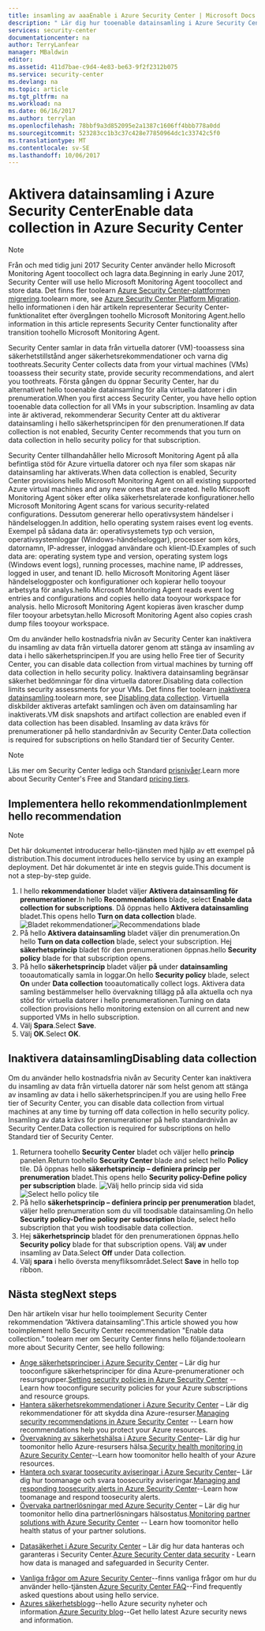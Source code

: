 ```yaml
---
title: insamling av aaaEnable i Azure Security Center | Microsoft Docs
description: " Lär dig hur tooenable datainsamling i Azure Security Center. "
services: security-center
documentationcenter: na
author: TerryLanfear
manager: MBaldwin
editor: 
ms.assetid: 411d7bae-c9d4-4e83-be63-9f2f2312b075
ms.service: security-center
ms.devlang: na
ms.topic: article
ms.tgt_pltfrm: na
ms.workload: na
ms.date: 06/16/2017
ms.author: terrylan
ms.openlocfilehash: 78bbf9a3d852095e2a1387c1606ff4bbb778a0dd
ms.sourcegitcommit: 523283cc1b3c37c428e77850964dc1c33742c5f0
ms.translationtype: MT
ms.contentlocale: sv-SE
ms.lasthandoff: 10/06/2017
---
```

# <a name="enable-data-collection-in-azure-security-center"></a><span data-ttu-id="94eae-103">Aktivera datainsamling i Azure Security Center</span><span class="sxs-lookup"><span data-stu-id="94eae-103">Enable data collection in Azure Security Center</span></span>

> [!NOTE]
> <span data-ttu-id="94eae-104">Från och med tidig juni 2017 Security Center använder hello Microsoft Monitoring Agent toocollect och lagra data.</span><span class="sxs-lookup"><span data-stu-id="94eae-104">Beginning in early June 2017, Security Center will use hello Microsoft Monitoring Agent toocollect and store data.</span></span> <span data-ttu-id="94eae-105">Det finns fler toolearn [Azure Security Center-plattformen migrering](security-center-platform-migration.md).</span><span class="sxs-lookup"><span data-stu-id="94eae-105">toolearn more, see [Azure Security Center Platform Migration](security-center-platform-migration.md).</span></span> <span data-ttu-id="94eae-106">hello informationen i den här artikeln representerar Security Center-funktionalitet efter övergången toohello Microsoft Monitoring Agent.</span><span class="sxs-lookup"><span data-stu-id="94eae-106">hello information in this article represents Security Center functionality after transition toohello Microsoft Monitoring Agent.</span></span>
>
>

<span data-ttu-id="94eae-107">Security Center samlar in data från virtuella datorer (VM)-tooassess sina säkerhetstillstånd anger säkerhetsrekommendationer och varna dig toothreats.</span><span class="sxs-lookup"><span data-stu-id="94eae-107">Security Center collects data from your virtual machines (VMs) tooassess their security state, provide security recommendations, and alert you toothreats.</span></span> <span data-ttu-id="94eae-108">Första gången du öppnar Security Center, har du alternativet hello tooenable datainsamling för alla virtuella datorer i din prenumeration.</span><span class="sxs-lookup"><span data-stu-id="94eae-108">When you first access Security Center, you have hello option tooenable data collection for all VMs in your subscription.</span></span> <span data-ttu-id="94eae-109">Insamling av data inte är aktiverad, rekommenderar Security Center att du aktiverar datainsamling i hello säkerhetsprincipen för den prenumerationen.</span><span class="sxs-lookup"><span data-stu-id="94eae-109">If data collection is not enabled, Security Center recommends that you turn on data collection in hello security policy for that subscription.</span></span>

<span data-ttu-id="94eae-110">Security Center tillhandahåller hello Microsoft Monitoring Agent på alla befintliga stöd för Azure virtuella datorer och nya filer som skapas när datainsamling har aktiverats.</span><span class="sxs-lookup"><span data-stu-id="94eae-110">When data collection is enabled, Security Center provisions hello Microsoft Monitoring Agent on all existing supported Azure virtual machines and any new ones that are created.</span></span> <span data-ttu-id="94eae-111">hello Microsoft Monitoring Agent söker efter olika säkerhetsrelaterade konfigurationer.</span><span class="sxs-lookup"><span data-stu-id="94eae-111">hello Microsoft Monitoring Agent scans for various security-related configurations.</span></span> <span data-ttu-id="94eae-112">Dessutom genererar hello operativsystem händelser i händelseloggen.</span><span class="sxs-lookup"><span data-stu-id="94eae-112">In addition, hello operating system raises event log events.</span></span> <span data-ttu-id="94eae-113">Exempel på sådana data är: operativsystemets typ och version, operativsystemloggar (Windows-händelseloggar), processer som körs, datornamn, IP-adresser, inloggad användare och klient-ID.</span><span class="sxs-lookup"><span data-stu-id="94eae-113">Examples of such data are: operating system type and version, operating system logs (Windows event logs), running processes, machine name, IP addresses, logged in user, and tenant ID.</span></span> <span data-ttu-id="94eae-114">hello Microsoft Monitoring Agent läser händelseloggposter och konfigurationer och kopierar hello tooyour arbetsyta för analys.</span><span class="sxs-lookup"><span data-stu-id="94eae-114">hello Microsoft Monitoring Agent reads event log entries and configurations and copies hello data tooyour workspace for analysis.</span></span> <span data-ttu-id="94eae-115">hello Microsoft Monitoring Agent kopieras även krascher dump filer tooyour arbetsytan.</span><span class="sxs-lookup"><span data-stu-id="94eae-115">hello Microsoft Monitoring Agent also copies crash dump files tooyour workspace.</span></span>

<span data-ttu-id="94eae-116">Om du använder hello kostnadsfria nivån av Security Center kan inaktivera du insamling av data från virtuella datorer genom att stänga av insamling av data i hello säkerhetsprincipen.</span><span class="sxs-lookup"><span data-stu-id="94eae-116">If you are using hello Free tier of Security Center, you can disable data collection from virtual machines by turning off data collection in hello security policy.</span></span> <span data-ttu-id="94eae-117">Inaktivera datainsamling begränsar säkerhet bedömningar för dina virtuella datorer.</span><span class="sxs-lookup"><span data-stu-id="94eae-117">Disabling data collection limits security assessments for your VMs.</span></span> <span data-ttu-id="94eae-118">Det finns fler toolearn [inaktivera datainsamling](#disabling-data-collection).</span><span class="sxs-lookup"><span data-stu-id="94eae-118">toolearn more, see [Disabling data collection](#disabling-data-collection).</span></span> <span data-ttu-id="94eae-119">Virtuella diskbilder aktiveras artefakt samlingen och även om datainsamling har inaktiverats.</span><span class="sxs-lookup"><span data-stu-id="94eae-119">VM disk snapshots and artifact collection are enabled even if data collection has been disabled.</span></span> <span data-ttu-id="94eae-120">Insamling av data krävs för prenumerationer på hello standardnivån av Security Center.</span><span class="sxs-lookup"><span data-stu-id="94eae-120">Data collection is required for subscriptions on hello Standard tier of Security Center.</span></span>

> [!NOTE]
> <span data-ttu-id="94eae-121">Läs mer om Security Center lediga och Standard [prisnivåer](security-center-pricing.md).</span><span class="sxs-lookup"><span data-stu-id="94eae-121">Learn more about Security Center's Free and Standard [pricing tiers](security-center-pricing.md).</span></span>
>
>

## <a name="implement-hello-recommendation"></a><span data-ttu-id="94eae-122">Implementera hello rekommendation</span><span class="sxs-lookup"><span data-stu-id="94eae-122">Implement hello recommendation</span></span>

> [!NOTE]
> <span data-ttu-id="94eae-123">Det här dokumentet introducerar hello-tjänsten med hjälp av ett exempel på distribution.</span><span class="sxs-lookup"><span data-stu-id="94eae-123">This document introduces hello service by using an example deployment.</span></span> <span data-ttu-id="94eae-124">Det här dokumentet är inte en stegvis guide.</span><span class="sxs-lookup"><span data-stu-id="94eae-124">This document is not a step-by-step guide.</span></span>
>
>

1. <span data-ttu-id="94eae-125">I hello **rekommendationer** bladet väljer **Aktivera datainsamling för prenumerationer**.</span><span class="sxs-lookup"><span data-stu-id="94eae-125">In hello **Recommendations** blade, select **Enable data collection for subscriptions**.</span></span>  <span data-ttu-id="94eae-126">Då öppnas hello **Aktivera datainsamling** bladet.</span><span class="sxs-lookup"><span data-stu-id="94eae-126">This opens hello **Turn on data collection** blade.</span></span>
   <span data-ttu-id="94eae-127">![Bladet rekommendationer][2]</span><span class="sxs-lookup"><span data-stu-id="94eae-127">![Recommendations blade][2]</span></span>
2. <span data-ttu-id="94eae-128">På hello **Aktivera datainsamling** bladet väljer din prenumeration.</span><span class="sxs-lookup"><span data-stu-id="94eae-128">On hello **Turn on data collection** blade, select your subscription.</span></span> <span data-ttu-id="94eae-129">Hej **säkerhetsprincip** bladet för den prenumerationen öppnas.</span><span class="sxs-lookup"><span data-stu-id="94eae-129">hello **Security policy** blade for that subscription opens.</span></span>
3. <span data-ttu-id="94eae-130">På hello **säkerhetsprincip** bladet väljer **på** under **datainsamling** tooautomatically samla in loggar.</span><span class="sxs-lookup"><span data-stu-id="94eae-130">On hello **Security policy** blade, select **On** under **Data collection** tooautomatically collect logs.</span></span> <span data-ttu-id="94eae-131">Aktivera data samling bestämmelser hello övervakning tillägg på alla aktuella och nya stöd för virtuella datorer i hello prenumerationen.</span><span class="sxs-lookup"><span data-stu-id="94eae-131">Turning on data collection provisions hello monitoring extension on all current and new supported VMs in hello subscription.</span></span>
4. <span data-ttu-id="94eae-132">Välj **Spara**.</span><span class="sxs-lookup"><span data-stu-id="94eae-132">Select **Save**.</span></span>
5. <span data-ttu-id="94eae-133">Välj **OK**.</span><span class="sxs-lookup"><span data-stu-id="94eae-133">Select **OK**.</span></span>

## <a name="disabling-data-collection"></a><span data-ttu-id="94eae-134">Inaktivera datainsamling</span><span class="sxs-lookup"><span data-stu-id="94eae-134">Disabling data collection</span></span>
<span data-ttu-id="94eae-135">Om du använder hello kostnadsfria nivån av Security Center kan inaktivera du insamling av data från virtuella datorer när som helst genom att stänga av insamling av data i hello säkerhetsprincipen.</span><span class="sxs-lookup"><span data-stu-id="94eae-135">If you are using hello Free tier of Security Center, you can disable data collection from virtual machines at any time by turning off data collection in hello security policy.</span></span> <span data-ttu-id="94eae-136">Insamling av data krävs för prenumerationer på hello standardnivån av Security Center.</span><span class="sxs-lookup"><span data-stu-id="94eae-136">Data collection is required for subscriptions on hello Standard tier of Security Center.</span></span>

1. <span data-ttu-id="94eae-137">Returnera toohello **Security Center** bladet och väljer hello **princip** panelen.</span><span class="sxs-lookup"><span data-stu-id="94eae-137">Return toohello **Security Center** blade and select hello **Policy** tile.</span></span> <span data-ttu-id="94eae-138">Då öppnas hello **säkerhetsprincip – definiera princip per prenumeration** bladet.</span><span class="sxs-lookup"><span data-stu-id="94eae-138">This opens hello **Security policy-Define policy per subscription** blade.</span></span>
   <span data-ttu-id="94eae-139">![Välj hello princip sida vid sida][5]</span><span class="sxs-lookup"><span data-stu-id="94eae-139">![Select hello policy tile][5]</span></span>
2. <span data-ttu-id="94eae-140">På hello **säkerhetsprincip – definiera princip per prenumeration** bladet, väljer hello prenumeration som du vill toodisable datainsamling.</span><span class="sxs-lookup"><span data-stu-id="94eae-140">On hello **Security policy-Define policy per subscription** blade, select hello subscription that you wish toodisable data collection.</span></span>
3. <span data-ttu-id="94eae-141">Hej **säkerhetsprincip** bladet för den prenumerationen öppnas.</span><span class="sxs-lookup"><span data-stu-id="94eae-141">hello **Security policy** blade for that subscription opens.</span></span>  <span data-ttu-id="94eae-142">Välj **av** under insamling av Data.</span><span class="sxs-lookup"><span data-stu-id="94eae-142">Select **Off** under Data collection.</span></span>
4. <span data-ttu-id="94eae-143">Välj **spara** i hello översta menyfliksområdet.</span><span class="sxs-lookup"><span data-stu-id="94eae-143">Select **Save** in hello top ribbon.</span></span>

## <a name="next-steps"></a><span data-ttu-id="94eae-144">Nästa steg</span><span class="sxs-lookup"><span data-stu-id="94eae-144">Next steps</span></span>
<span data-ttu-id="94eae-145">Den här artikeln visar hur hello tooimplement Security Center rekommendation ”Aktivera datainsamling”.</span><span class="sxs-lookup"><span data-stu-id="94eae-145">This article showed you how tooimplement hello Security Center recommendation "Enable data collection.”</span></span> <span data-ttu-id="94eae-146">toolearn mer om Security Center finns hello följande:</span><span class="sxs-lookup"><span data-stu-id="94eae-146">toolearn more about Security Center, see hello following:</span></span>

* <span data-ttu-id="94eae-147">[Ange säkerhetsprinciper i Azure Security Center](security-center-policies.md) – Lär dig hur tooconfigure säkerhetsprinciper för dina Azure-prenumerationer och resursgrupper.</span><span class="sxs-lookup"><span data-stu-id="94eae-147">[Setting security policies in Azure Security Center](security-center-policies.md) -- Learn how tooconfigure security policies for your Azure subscriptions and resource groups.</span></span>
* <span data-ttu-id="94eae-148">[Hantera säkerhetsrekommendationer i Azure Security Center](security-center-recommendations.md) – Lär dig rekommendationer för att skydda dina Azure-resurser.</span><span class="sxs-lookup"><span data-stu-id="94eae-148">[Managing security recommendations in Azure Security Center](security-center-recommendations.md) -- Learn how recommendations help you protect your Azure resources.</span></span>
* <span data-ttu-id="94eae-149">[Övervakning av säkerhetshälsa i Azure Security Center](security-center-monitoring.md)– Lär dig hur toomonitor hello Azure-resursers hälsa.</span><span class="sxs-lookup"><span data-stu-id="94eae-149">[Security health monitoring in Azure Security Center](security-center-monitoring.md)--Learn how toomonitor hello health of your Azure resources.</span></span>
* <span data-ttu-id="94eae-150">[Hantera och svarar toosecurity aviseringar i Azure Security Center](security-center-managing-and-responding-alerts.md)– Lär dig hur toomanage och svara toosecurity aviseringar.</span><span class="sxs-lookup"><span data-stu-id="94eae-150">[Managing and responding toosecurity alerts in Azure Security Center](security-center-managing-and-responding-alerts.md)--Learn how toomanage and respond toosecurity alerts.</span></span>
* <span data-ttu-id="94eae-151">[Övervaka partnerlösningar med Azure Security Center](security-center-partner-solutions.md) – Lär dig hur toomonitor hello dina partnerlösningars hälsostatus.</span><span class="sxs-lookup"><span data-stu-id="94eae-151">[Monitoring partner solutions with Azure Security Center](security-center-partner-solutions.md) -- Learn how toomonitor hello health status of your partner solutions.</span></span>
- <span data-ttu-id="94eae-152">[Datasäkerhet i Azure Security Center](security-center-data-security.md) – Lär dig hur data hanteras och garanteras i Security Center.</span><span class="sxs-lookup"><span data-stu-id="94eae-152">[Azure Security Center data security](security-center-data-security.md) - Learn how data is managed and safeguarded in Security Center.</span></span>
* <span data-ttu-id="94eae-153">[Vanliga frågor om Azure Security Center](security-center-faq.md)--finns vanliga frågor om hur du använder hello-tjänsten.</span><span class="sxs-lookup"><span data-stu-id="94eae-153">[Azure Security Center FAQ](security-center-faq.md)--Find frequently asked questions about using hello service.</span></span>
* <span data-ttu-id="94eae-154">[Azures säkerhetsblogg](http://blogs.msdn.com/b/azuresecurity/)--hello Azure security nyheter och information.</span><span class="sxs-lookup"><span data-stu-id="94eae-154">[Azure Security blog](http://blogs.msdn.com/b/azuresecurity/)--Get hello latest Azure security news and information.</span></span>

<!--Image references-->
[2]: ./media/security-center-enable-data-collection/recommendations.png
[3]: ./media/security-center-enable-data-collection/data-collection.png
[4]: ./media/security-center-enable-data-collection/storage-account.png
[5]: ./media/security-center-enable-data-collection/policy.png
[6]: ./media/security-center-enable-data-collection/disable-data-collection.png
